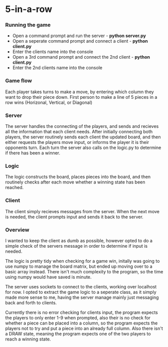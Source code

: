 # 5-in-a-row

### Running the game

* Open a command prompt and run the server - **python server.py**
* Open a seperate command prompt and connect a client - **python client.py**
* Enter the clients name into the console
* Open a 3rd command prompt and connect the 2nd client - **python client.py**
* Enter the 2nd clients name into the console

### Game flow

Each player takes turns to make a move, by entering which column they want to drop their piece down. First person to make a line of 5 pieces in a row wins (Horizonal, Vertical, or Diagonal)

### Server
The server handles the connecting of the players, and sends and recieves all the information that each client needs. After initially connecting both players, the server routinely sends each client the updated board, and then either requests the players move input, or informs the player it is their opponents turn. Each turn the server also calls on the logic.py to determine if there has been a winner.

### Logic
The logic constructs the board, places pieces into the board, and then routinely checks after each move whether a winning state has been reached.

### Client
The client simply recieves messages from the server. When the next move is needed, the client prompts input and sends it back to the server.

### Overview
I wanted to keep the client as dumb as possible, however opted to do a simple check of the servers message in order to determine if input is needed. 

The logic is pretty tidy when checking for a game win, initally was going to use numpy to manage the board matrix, but ended up moving over to a basic array instead. There isn't much complexity to the program, so the time using numpy would have saved is minute.

The server uses sockets to connect to the clients, working over localhost for now. I opted to extract the game logic to a seperate class, as it simply made more sense to me, having the server manage mainly just messaging back and forth to clients.

Currently there is no error checking for clients input, the program expects the players to only enter 1-9 when prompted, also their is no check for whether a piece can be placed into a column, so the program expects the players not to try and put a piece into an already full column. Also there isn't a DRAW state, meaning the program expects one of the two players to reach a winning state.
